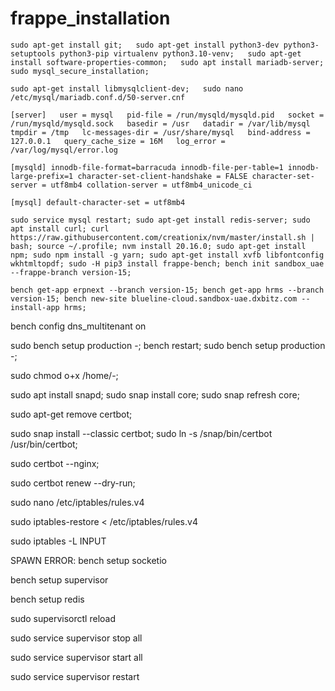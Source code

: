 # frappe_installation

`sudo apt-get install git;  
sudo apt-get install python3-dev python3-setuptools python3-pip virtualenv python3.10-venv;  
sudo apt-get install software-properties-common;  
sudo apt install mariadb-server;  
sudo mysql_secure_installation;`  

`sudo apt-get install libmysqlclient-dev;  
sudo nano /etc/mysql/mariadb.conf.d/50-server.cnf`  

`[server]  
user = mysql  
pid-file = /run/mysqld/mysqld.pid  
socket = /run/mysqld/mysqld.sock  
basedir = /usr  
datadir = /var/lib/mysql  
tmpdir = /tmp  
lc-messages-dir = /usr/share/mysql  
bind-address = 127.0.0.1  
query_cache_size = 16M  
log_error = /var/log/mysql/error.log`  

`[mysqld]
innodb-file-format=barracuda
innodb-file-per-table=1
innodb-large-prefix=1
character-set-client-handshake = FALSE
character-set-server = utf8mb4
collation-server = utf8mb4_unicode_ci`      
 
`[mysql]
default-character-set = utf8mb4`


`sudo service mysql restart;
sudo apt-get install redis-server;
sudo apt install curl;
curl https://raw.githubusercontent.com/creationix/nvm/master/install.sh | bash;
source ~/.profile;
nvm install 20.16.0;
sudo apt-get install npm;
sudo npm install -g yarn;
sudo apt-get install xvfb libfontconfig wkhtmltopdf;
sudo -H pip3 install frappe-bench;
bench init sandbox_uae --frappe-branch version-15;`

`bench get-app erpnext --branch version-15;
bench get-app hrms --branch version-15;
bench new-site blueline-cloud.sandbox-uae.dxbitz.com --install-app hrms;`

bench config dns_multitenant on

sudo bench setup production -;
bench restart;
sudo bench setup production -;

sudo chmod o+x /home/-;



sudo apt install snapd;
sudo snap install core; sudo snap refresh core;

sudo apt-get remove certbot;

sudo snap install --classic certbot;
sudo ln -s /snap/bin/certbot /usr/bin/certbot;

sudo certbot --nginx;


sudo certbot renew --dry-run;

sudo nano /etc/iptables/rules.v4

sudo iptables-restore < /etc/iptables/rules.v4

sudo iptables -L INPUT



SPAWN ERROR:
bench setup socketio

bench setup supervisor

bench setup redis

sudo supervisorctl reload

sudo service supervisor stop all

sudo service supervisor start all

sudo service supervisor restart

